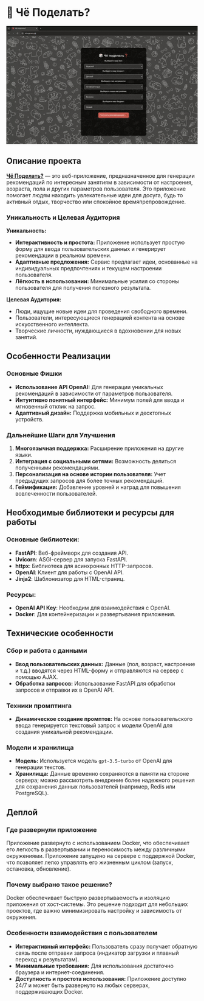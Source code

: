 # 🎲 Чё Поделать?

![Web service main page demonstration](static/images/main_page_demo.gif)

## Описание проекта

**[Чё Поделать?](https://xn--80ahdymf0a7a4c1b.xn--p1ai)** — это веб-приложение, предназначенное для генерации рекомендаций по интересным занятиям в зависимости от настроения, возраста, пола и других параметров пользователя. Это приложение помогает людям находить увлекательные идеи для досуга, будь то активный отдых, творчество или спокойное времяпрепровождение.

### Уникальность и Целевая Аудитория

**Уникальность:**
- **Интерактивность и простота:** Приложение использует простую форму для ввода пользовательских данных и генерирует рекомендации в реальном времени.
- **Адаптивные предложения:** Сервис предлагает идеи, основанные на индивидуальных предпочтениях и текущем настроении пользователя.
- **Лёгкость в использовании:** Минимальные усилия со стороны пользователя для получения полезного результата.

**Целевая Аудитория:**
- Люди, ищущие новые идеи для проведения свободного времени.
- Пользователи, интересующиеся генерацией контента на основе искусственного интеллекта.
- Творческие личности, нуждающиеся в вдохновении для новых занятий.

## Особенности Реализации

### Основные Фишки
- **Использование API OpenAI:** Для генерации уникальных рекомендаций в зависимости от параметров пользователя.
- **Интуитивно понятный интерфейс:** Минимум полей для ввода и мгновенный отклик на запрос.
- **Адаптивный дизайн:** Поддержка мобильных и десктопных устройств.

### Дальнейшие Шаги для Улучшения
1. **Многоязычная поддержка:** Расширение приложения на другие языки.
2. **Интеграция с социальными сетями:** Возможность делиться полученными рекомендациями.
3. **Персонализация на основе истории пользователя:** Учет предыдущих запросов для более точных рекомендаций.
4. **Геймификация:** Добавление уровней и наград для повышения вовлеченности пользователей.

## Необходимые библиотеки и ресурсы для работы

### Основные библиотеки:
- **FastAPI**: Веб-фреймворк для создания API.
- **Uvicorn**: ASGI-сервер для запуска FastAPI.
- **httpx**: Библиотека для асинхронных HTTP-запросов.
- **OpenAI**: Клиент для работы с OpenAI API.
- **Jinja2**: Шаблонизатор для HTML-страниц.

### Ресурсы:
- **OpenAI API Key**: Необходим для взаимодействия с OpenAI.
- **Docker**: Для контейнеризации и развертывания приложения.

## Технические особенности

### Сбор и работа с данными
- **Ввод пользовательских данных:** Данные (пол, возраст, настроение и т.д.) вводятся через HTML-форму и отправляются на сервер с помощью AJAX.
- **Обработка запросов:** Использование FastAPI для обработки запросов и отправки их в OpenAI API.

### Техники промптинга
- **Динамическое создание промптов:** На основе пользовательского ввода генерируется текстовый запрос к модели OpenAI для создания уникальной рекомендации.

### Модели и хранилища
- **Модель:** Используется модель `gpt-3.5-turbo` от OpenAI для генерации текстов.
- **Хранилища:** Данные временно сохраняются в памяти на стороне сервера; можно рассмотреть внедрение более надежного решения для сохранения данных пользователей (например, Redis или PostgreSQL).

## Деплой

### Где развернули приложение
Приложение развернуто с использованием Docker, что обеспечивает его легкость в развертывании и переносимость между различными окружениями. Приложение запущено на сервере с поддержкой Docker, что позволяет легко управлять его жизненным циклом (запуск, остановка, обновление).

### Почему выбрано такое решение?
Docker обеспечивает быструю развертываемость и изоляцию приложения от хост-системы. Это решение подходит для небольших проектов, где важно минимизировать настройку и зависимость от окружения.

### Особенности взаимодействия с пользователем
- **Интерактивный интерфейс:** Пользователь сразу получает обратную связь после отправки запроса (индикатор загрузки и плавный переход к результатам).
- **Минимальные требования:** Для использования достаточно браузера и интернет-соединения.
- **Доступность и простота использования:** Приложение доступно 24/7 и может быть развернуто на любых серверах, поддерживающих Docker.